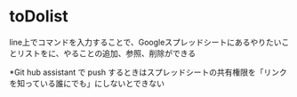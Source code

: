 # toDolist
line上でコマンドを入力することで、Googleスプレッドシートにあるやりたいことリストをに、やることの追加、参照、削除ができる

*Git hub assistant で push するときはスプレッドシートの共有権限を「リンクを知っている誰にでも」にしないとできない
